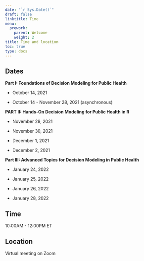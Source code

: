 ```yaml
---
date: "`r Sys.Date()`"
draft: false
linktitle: Time
menu:
  prework:
    parent: Welcome
    weight: 2
title: Time and location
toc: true
type: docs
---
```


## Dates

**Part I: Foundations of Decision Modeling for Public Health**

- October 14, 2021

- October 14 - November 28, 2021 (asynchronous)

**PART II: Hands-On Decision Modeling for Public Health in R**

- November 29, 2021

- November 30, 2021

- December 1, 2021

- December 2, 2021

**Part III: Advanced Topics for Decision Modeling in Public Health**

- January 24, 2022

- January 25, 2022

- January 26, 2022

- January 28, 2022

## Time

10:00AM - 12:00PM ET

## Location

Virtual meeting on Zoom


